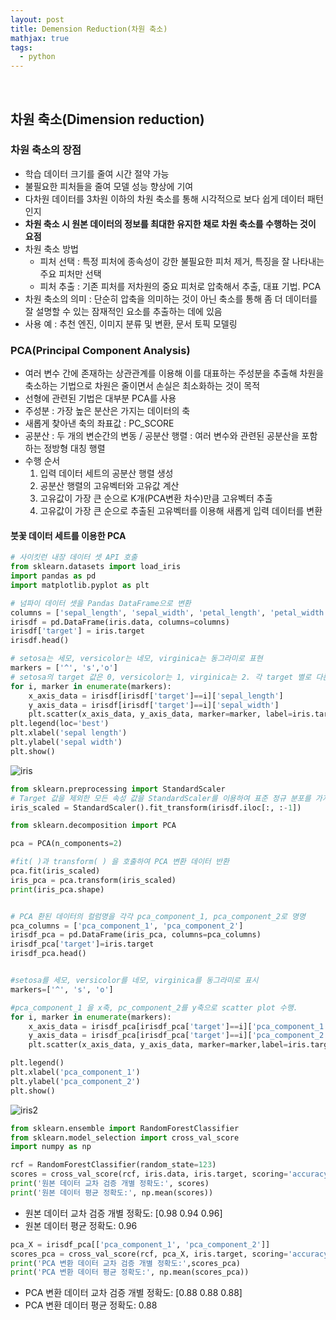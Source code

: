 ```yaml
---
layout: post
title: Demension Reduction(차원 축소)
mathjax: true
tags:
  - python
---
```


<br/>


## 차원 축소(Dimension reduction)
### 차원 축소의 장점
- 학습 데이터 크기를 줄여 시간 절약 가능
- 불필요한 피처들을 줄여 모델 성능 향상에 기여
- 다차원 데이터를 3차원 이하의 차원 축소를 통해 시각적으로 보다 쉽게 데이터 패턴 인지
- **차원 축소 시 원본 데이터의 정보를 최대한 유지한 채로 차원 축소를 수행하는 것이 요점**
- 차원 축소 방법
  - 피처 선택 : 특정 피처에 종속성이 강한 불필요한 피처 제거, 특징을 잘 나타내는 주요 피처만 선택
  - 피처 추출 : 기존 피처를 저차원의 중요 피처로 압축해서 추출, 대표 기법. PCA
- 차원 축소의 의미 : 단순히 압축을 의미하는 것이 아닌 축소를 통해 좀 더 데이터를 잘 설명할 수 있는 잠재적인 요소를 추출하는 데에 있음
- 사용 예 : 추천 엔진, 이미지 분류 및 변환, 문서 토픽 모델링


### PCA(Principal Component Analysis)
- 여러 변수 간에 존재하는 상관관계를 이용해 이를 대표하는 주성분을 추출해 차원을 축소하는 기법으로 차원은 줄이면서 손실은 최소화하는 것이 목적
- 선형에 관련된 기법은 대부분 PCA를 사용
- 주성분 : 가장 높은 분산은 가지는 데이터의 축
- 새롭게 찾아낸 축의 좌표값 : PC_SCORE
- 공분산 : 두 개의 변순간의 변동 / 공분산 행렬 : 여러 변수와 관련된 공분산을 포함하는 정방형 대칭 행렬
- 수행 순서
  1. 입력 데이터 세트의 공분산 행렬 생성
  2. 공분산 행렬의 고유벡터와 고유값 계산
  3. 고유값이 가장 큰 순으로 K개(PCA변환 차수)만큼 고유벡터 추출
  4. 고유값이 가장 큰 순으로 추출된 고유벡터를 이용해 새롭게 입력 데이터를 변환


#### 붓꽃 데이터 세트를 이용한 PCA
```python
# 사이킷런 내장 데이터 셋 API 호출
from sklearn.datasets import load_iris
import pandas as pd
import matplotlib.pyplot as plt

# 넘파이 데이터 셋을 Pandas DataFrame으로 변환
columns = ['sepal_length', 'sepal_width', 'petal_length', 'petal_width']
irisdf = pd.DataFrame(iris.data, columns=columns)
irisdf['target'] = iris.target
irisdf.head()

# setosa는 세모, versicolor는 네모, virginica는 동그라미로 표현
markers = ['^', 's','o']
# setosa의 target 값은 0, versicolor는 1, virginica는 2. 각 target 별로 다른 shape으로 scatter plot 
for i, marker in enumerate(markers):
    x_axis_data = irisdf[irisdf['target']==i]['sepal_length']
    y_axis_data = irisdf[irisdf['target']==i]['sepal_width']
    plt.scatter(x_axis_data, y_axis_data, marker=marker, label=iris.target_names[i])
plt.legend(loc='best')
plt.xlabel('sepal length')
plt.ylabel('sepal width')
plt.show()
```  
![iris](https://user-images.githubusercontent.com/52812181/74825106-b2c38780-534c-11ea-8bc7-2d8f0d399b75.png)
  
```python
from sklearn.preprocessing import StandardScaler
# Target 값을 제외한 모든 속성 값을 StandardScaler를 이용하여 표준 정규 분포를 가지는 값들로 변환
iris_scaled = StandardScaler().fit_transform(irisdf.iloc[:, :-1])

from sklearn.decomposition import PCA

pca = PCA(n_components=2)

#fit( )과 transform( ) 을 호출하여 PCA 변환 데이터 반환
pca.fit(iris_scaled)
iris_pca = pca.transform(iris_scaled)
print(iris_pca.shape)


# PCA 환된 데이터의 컬럼명을 각각 pca_component_1, pca_component_2로 명명
pca_columns = ['pca_component_1', 'pca_component_2']
irisdf_pca = pd.DataFrame(iris_pca, columns=pca_columns)
irisdf_pca['target']=iris.target
irisdf_pca.head()


#setosa를 세모, versicolor를 네모, virginica를 동그라미로 표시
markers=['^', 's', 'o']

#pca_component_1 을 x축, pc_component_2를 y축으로 scatter plot 수행. 
for i, marker in enumerate(markers):
    x_axis_data = irisdf_pca[irisdf_pca['target']==i]['pca_component_1']
    y_axis_data = irisdf_pca[irisdf_pca['target']==i]['pca_component_2']
    plt.scatter(x_axis_data, y_axis_data, marker=marker,label=iris.target_names[i])

plt.legend()
plt.xlabel('pca_component_1')
plt.ylabel('pca_component_2')
plt.show()
```  
![iris2](https://user-images.githubusercontent.com/52812181/74824974-7001af80-534c-11ea-8e3e-42a5cda00c70.png)  

```python
from sklearn.ensemble import RandomForestClassifier
from sklearn.model_selection import cross_val_score
import numpy as np

rcf = RandomForestClassifier(random_state=123)
scores = cross_val_score(rcf, iris.data, iris.target, scoring='accuracy', cv=3)
print('원본 데이터 교차 검증 개별 정확도:', scores)
print('원본 데이터 평균 정확도:', np.mean(scores))
```
- 원본 데이터 교차 검증 개별 정확도: [0.98 0.94 0.96]
- 원본 데이터 평균 정확도: 0.96
```python
pca_X = irisdf_pca[['pca_component_1', 'pca_component_2']]
scores_pca = cross_val_score(rcf, pca_X, iris.target, scoring='accuracy', cv=3 )
print('PCA 변환 데이터 교차 검증 개별 정확도:',scores_pca)
print('PCA 변환 데이터 평균 정확도:', np.mean(scores_pca))
```
- PCA 변환 데이터 교차 검증 개별 정확도: [0.88 0.88 0.88]
- PCA 변환 데이터 평균 정확도: 0.88






